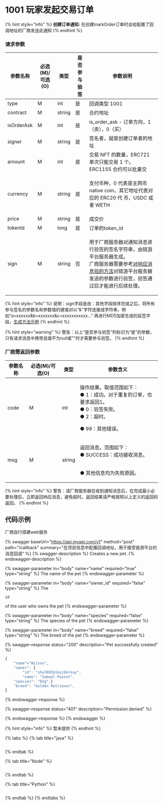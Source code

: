 # 1001 玩家发起交易订单

{% hint style="info" %}
**创建订单通知:** 在创建markOrder订单时会给配置了回调地址的厂商发送此通知
{% endhint %}

### 请求参数 <a href="#h1-1575107728215" id="h1-1575107728215"></a>

| 参数名称       | 必选(M)/可选(O) | 类型     | 是否参与验签 | 参数说明                                                                                                                                                        |
| ---------- | ----------- | ------ | ------ | ----------------------------------------------------------------------------------------------------------------------------------------------------------- |
| type       | M           | int    | 是      | 回调类型 1001                                                                                                                                                   |
| contract   | M           | string | 是      | 合约地址                                                                                                                                                        |
| isOrderAsk | M           | int    | 是      | is\_order\_ask - 订单方向，1（卖），0（买）                                                                                                                             |
| signer     | M           | string | 是      | 签名者，就是创建订单者的地址                                                                                                                                              |
| amount     | M           | int    | 是      | 交易 NFT 的数量，ERC721 单次只能交易 1 个。ERC1155 合约可以批量交                                                                                                                |
| currency   | M           | string | 是      | <p></p><p>支付币种，0 代表是主网币 native coin，其它地址代表对应的 ERC20 代 币，USDC 或者 WETH</p>                                                                                    |
| price      | M           | string | 是      | 成交价                                                                                                                                                         |
| tokenId    | M           | long   | 是      | 订单的token\_id                                                                                                                                                |
| sign       | M           | string | 否      | <p>用于厂商服务器对通知消息进行验签的签名字符串，由链游平台服务器生成。<br>厂商服务器需要参考<a href="dui-xiang-ying-xiao-xi-yan-qian-de-fang-fa.md">对响应消息验的方法</a>对链游平台服务器发送的参数进行验签，验签通过后才能进行后续处理。</p> |

{% hint style="info" %}
说明：sign字段是由：其他字段排序完成之后，将所有参与签名的参数名和参数值的键值对以“&”字符连接成字符串，例如“a=xxxxxx\&b=xxxxxxx\&c=xxxxxxxxxxx...” 再进行MD5加密生成的延签字段，[生成方法示例](dui-xiang-ying-xiao-xi-yan-qian-de-fang-fa.md)
{% endhint %}

{% hint style="warning" %}
警告：以上“是否参与验签”列标识为“是”的参数，只有请求消息中携带且值不为null或""时才需要参与验签。
{% endhint %}

### &#x20;厂商需返回参数 <a href="#h1-1575107777227" id="h1-1575107777227"></a>

| 参数名称 | 必选(M)/可选(O) | 类型     | 参数含义                                                                                          |
| ---- | ----------- | ------ | --------------------------------------------------------------------------------------------- |
| code | M           | int    | <p>操作结果。取值范围如下：<br>● 1：成功。对于重复的订单，也要求返回1。<br>● 0：验签失败。<br>● 2：超时。</p><p>● 99：其他错误。</p><p></p> |
| msg  | M           | string | <p>返回消息。范围如下：<br>● SUCCESS：成功接收消息。</p><p><br>● 其他信息均为失败原因。</p>                                |



{% hint style="info" %}
警告：请厂商服务器在收到通知消息后，在完成最小必要处理后，立即返回响应消息，避免超时。返回结果请严格按照以上定义的返回码返回。
{% endhint %}

## 代码示例

厂商自行搭建web服务

{% swagger baseUrl="https://api.myapi.com/v1" method="post" path="/callback" summary="在项目信息中配置回调地址，用于接受链游平台的消息回调" %}
{% swagger-description %}
Creates a new pet.
{% endswagger-description %}

{% swagger-parameter in="body" name="name" required="true" type="string" %}
The name of the pet
{% endswagger-parameter %}

{% swagger-parameter in="body" name="owner_id" required="false" type="string" %}
The 

`id`

 of the user who owns the pet
{% endswagger-parameter %}

{% swagger-parameter in="body" name="species" required="false" type="string" %}
The species of the pet
{% endswagger-parameter %}

{% swagger-parameter in="body" name="breed" required="false" type="string" %}
The breed of the pet
{% endswagger-parameter %}

{% swagger-response status="200" description="Pet successfully created" %}
```javascript
{
    "name"="Wilson",
    "owner": {
        "id": "sha7891bikojbkreuy",
        "name": "Samuel Passet",
    "species": "Dog",}
    "breed": "Golden Retriever",
}
```
{% endswagger-response %}

{% swagger-response status="401" description="Permission denied" %}

{% endswagger-response %}
{% endswagger %}

{% hint style="info" %}
暂未提供
{% endhint %}

{% tabs %}
{% tab title="java" %}
```
```
{% endtab %}

{% tab title="Node" %}
```javascript
```
{% endtab %}

{% tab title="Python" %}
```python
```
{% endtab %}
{% endtabs %}
